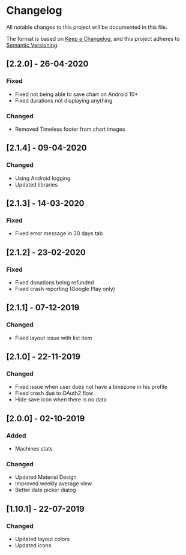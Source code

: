 # Changelog
All notable changes to this project will be documented in this file.

The format is based on [Keep a Changelog](https://keepachangelog.com/en/1.0.0/),
and this project adheres to [Semantic Versioning](https://semver.org/spec/v2.0.0.html).

## [2.2.0] - 26-04-2020
### Fixed
- Fixed not being able to save chart on Android 10+
- Fixed durations not displaying anything

### Changed 
- Removed Timeless footer from chart images


## [2.1.4] - 09-04-2020
### Changed
- Using Android logging
- Updated libraries


## [2.1.3] - 14-03-2020
### Fixed
- Fixed error message in 30 days tab


## [2.1.2] - 23-02-2020
### Fixed
- Fixed donations being refunded
- Fixed crash reporting (Google Play only)


## [2.1.1] - 07-12-2019
### Changed
- Fixed layout issue with list item


## [2.1.0] - 22-11-2019
### Changed
- Fixed issue when user does not have a timezone in his profile
- Fixed crash due to OAuth2 flow
- Hide save icon when there is no data


## [2.0.0] - 02-10-2019
### Added
- Machines stats

### Changed
- Updated Material Design
- Improved weekly average view
- Better date picker dialog


## [1.10.1] - 22-07-2019
### Changed
- Updated layout colors
- Updated icons